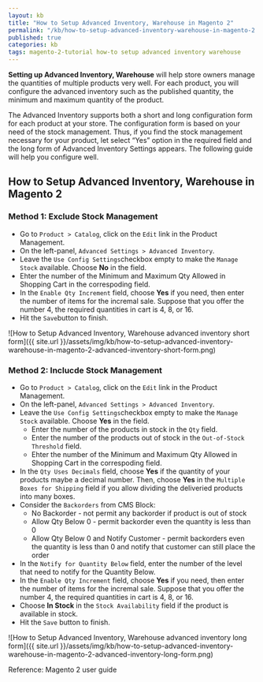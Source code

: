 ```yaml
---
layout: kb
title: "How to Setup Advanced Inventory, Warehouse in Magento 2"
permalink: "/kb/how-to-setup-advanced-inventory-warehouse-in-magento-2.html"
published: true
categories: kb 
tags: magento-2-tutorial how-to setup advanced inventory warehouse
---
```


**Setting up Advanced Inventory, Warehouse** will help store owners manage the quantities of multiple products very well. For each product, you will configure the advanced inventory such as the published quantity, the minimum and maximum quantity of the product. 

The Advanced Inventory supports both a short and long configuration form for each product at your store. The configuration form is based on your need of the stock management. Thus, if you find the stock management necessary for your product, let select “Yes” option in the required field and the long form of Advanced Inventory Settings appears. The following guide will help you configure well.

## How to Setup Advanced Inventory, Warehouse in Magento 2

### Method 1: Exclude Stock Management 

* Go to `Product > Catalog`, click on the `Edit` link in the Product Management.
* On the left-panel, `Advanced Settings > Advanced Inventory`.
* Leave the `Use Config Settings`checkbox empty to make the `Manage Stock` available.  Choose **No** in the field.
* Ehter the number of the Minimum and Maximum Qty Allowed in Shopping Cart in the correspoding field.
* In the `Enable Qty Increment` field, choose **Yes** if you need, then enter the number of items for the incremal sale. Suppose that you offer the number 4, the required quantities in cart is 4, 8, or 16. 
* Hit the `Save`button to finish.

![How to Setup Advanced Inventory, Warehouse advanced inventory short form]({{ site.url }}/assets/img/kb/how-to-setup-advanced-inventory-warehouse-in-magento-2-advanced-inventory-short-form.png)

### Method 2: Inclucde Stock Management

* Go to `Product > Catalog`, click on the `Edit` link in the Product Management.
* On the left-panel, `Advanced Settings > Advanced Inventory`.
* Leave the `Use Config Settings`checkbox empty to make the `Manage Stock` available.  Choose **Yes** in the field.
  * Enter the number of the products in stock in the `Qty` field.
  * Enter the number of the products out of stock in the `Out-of-Stock Threshold` field.
  * Ehter the number of the Minimum and Maximum Qty Allowed in Shopping Cart in the correspoding field.
* In the `Qty Uses Decimals` field, choose **Yes** if the quantity of your products maybe a decimal number. Then, choose **Yes** in the `Multiple Boxes for Shipping` field if you allow dividing the deliveried products into many boxes.
* Consider the `Backorders` from CMS Block: 
  * No Backorder - not permit any backorder if product is out of stock
  * Allow Qty Below 0 - permit backorder even the quantity is less than 0
  * Allow Qty Below 0 and Notify Customer - permit backorders even the quantity is less than 0 and notify that customer can still place the order
* In the `Notify for Quantity Below` field, enter the number of the level that need to notify for the Quantity Below.
* In the `Enable Qty Increment` field, choose **Yes** if you need, then enter the number of items for the incremal sale. Suppose that you offer the number 4, the required quantities in cart is 4, 8, or 16. 
* Choose **In Stock** in the `Stock Availability` field if the product is available in stock.
* Hit the `Save` button to finish.

![How to Setup Advanced Inventory, Warehouse advanced inventory long form]({{ site.url }}/assets/img/kb/how-to-setup-advanced-inventory-warehouse-in-magento-2-advanced-inventory-long-form.png)

Reference: Magento 2 user guide
